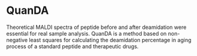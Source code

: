 # QuanDA

Theoretical MALDI spectra of peptide before and after deamidation were essential for real sample analysis.
QuanDA is a method based on non-negative least squares for calculating the deamidation percentage in aging process of a standard peptide and therapeutic drugs.
